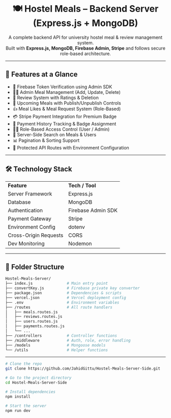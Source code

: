<h1 align="center">🍽️ Hostel Meals – Backend Server (Express.js + MongoDB)</h1>

<p align="center">
  A complete backend API for university hostel meal & review management system.
  <br>
  Built with <strong>Express.js, MongoDB, Firebase Admin, Stripe</strong> and follows secure role-based architecture.
</p>



<hr>

<h2>🚀 Features at a Glance</h2>

<ul>
  <li>🔐 Firebase Token Verification using Admin SDK</li>
  <li>🧑‍🍳 Admin Meal Management (Add, Update, Delete)</li>
  <li>💬 Review System with Ratings & Deletion</li>
  <li>🥘 Upcoming Meals with Publish/Unpublish Controls</li>
  <li>👍 Meal Likes & Meal Request System (Role-Based)</li>
  <li>💳 Stripe Payment Integration for Premium Badge</li>
  <li>🧾 Payment History Tracking & Badge Assignment</li>
  <li>🧑‍🎓 Role-Based Access Control (User / Admin)</li>
  <li>🔎 Server-Side Search on Meals & Users</li>
  <li>📊 Pagination & Sorting Support</li>
  <li>🔐 Protected API Routes with Environment Configuration</li>
</ul>

<hr>

<h2>🛠️ Technology Stack</h2>

<table>
  <tr><td><strong>Feature</strong></td><td><strong>Tech / Tool</strong></td></tr>
  <tr><td>Server Framework</td><td>Express.js</td></tr>
  <tr><td>Database</td><td>MongoDB</td></tr>
  <tr><td>Authentication</td><td>Firebase Admin SDK</td></tr>
  <tr><td>Payment Gateway</td><td>Stripe</td></tr>
  <tr><td>Environment Config</td><td>dotenv</td></tr>
  <tr><td>Cross-Origin Requests</td><td>CORS</td></tr>
  <tr><td>Dev Monitoring</td><td>Nodemon</td></tr>
</table>

<hr>

<h2>📁 Folder Structure</h2>

```bash
Hostel-Meals-Server/
├── index.js               # Main entry point
├── convertKey.js          # Firebase private key converter
├── package.json           # Dependencies & scripts
├── vercel.json            # Vercel deployment config
├── .env                   # Environment variables
├── /routes                # All route handlers
│   ├── meals.routes.js
│   ├── reviews.routes.js
│   ├── users.routes.js
│   ├── payments.routes.js
│   └── ...
├── /controllers           # Controller functions
├── /middleware            # Auth, role, error handling
├── /models                # Mongoose models
└── /utils                 # Helper functions

```
<hr>

```bash
# Clone the repo
git clone https://github.com/JahidGittu/Hostel-Meals-Server-Side.git

# Go to the project directory
cd Hostel-Meals-Server-Side

# Install dependencies
npm install

# Start the server
npm run dev
